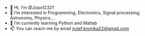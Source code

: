 - 👋 Hi, I’m @Jopo12321
- 👀 I’m interested in Programming, Electronics, Signal processing, Astronomy, Physics,...
- 🌱 I’m currently learning Python and Matlab 
- 📫 You can reach me by email jozef.kromka22@gmail.com
<!---
Jopo12321/Jopo12321 is a ✨ special ✨ repository because its `README.md` (this file) appears on your GitHub profile.
You can click the Preview link to take a look at your changes.
--->
<!---
- 💞️ I’m looking to collaborate on ...
---> 
